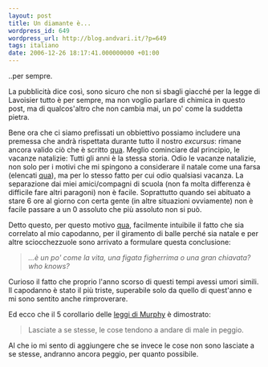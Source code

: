 ```yaml
---
layout: post
title: Un diamante è...
wordpress_id: 649
wordpress_url: http://blog.andvari.it/?p=649
tags: italiano
date: 2006-12-26 18:17:41.000000000 +01:00
---
```

..per sempre.

La pubblicità dice così, sono sicuro che non si sbagli giacché per la legge di Lavoisier tutto è per sempre, ma non voglio parlare di chimica in questo post, ma di qualcos'altro che non cambia mai, un po' come la suddetta pietra.

Bene ora che ci siamo prefissati un obbiettivo possiamo includere una premessa che andrà rispettata durante tutto il nostro <em>excursus</em>: rimane ancora valido ciò che è scritto <a href="http://www.frieda.it/helios/2006/12/17/meno-male/">qua</a>.
Meglio cominciare dal principio, le vacanze natalizie: Tutti gli anni è la stessa storia. Odio le vacanze natalizie, non solo per i motivi che mi spingono a considerare il natale come una farsa (elencati <a href="http://www.frieda.it/helios/2006/12/24/ancora-voglia-di-scrivere/">qua</a>), ma per lo stesso fatto per cui odio qualsiasi vacanza. La separazione dai miei amici/compagni di scuola (non fa molta differenza è difficile fare altri paragoni) non è facile. Soprattutto quando sei abituato a stare 6 ore al giorno con certa gente (in altre situazioni ovviamente) non è facile passare a un 0 assoluto che più assoluto non si può.

Detto questo, per questo motivo <a href="http://www.frieda.it/helios/2006/12/26/de-natura-sinceritatis/">qua</a>, facilmente intuibile il fatto che sia correlato al mio capodanno, per il giramento di balle perché sia natale e per altre sciocchezzuole sono arrivato a formulare questa conclusione:
<blockquote><em>...è un po' come la vita, una figata figherrima o una gran chiavata?
who knows?</em></blockquote>
Curioso il fatto che proprio l'anno scorso di questi tempi avessi umori simili. Il capodanno è stato il più triste, superabile solo da quello di quest'anno e mi sono sentito anche rimproverare.

Ed ecco che il 5 corollario delle <a href="http://www.cli.di.unipi.it/~scotto/HeS/Murphyindex.html">leggi di Murphy</a> è dimostrato:
<blockquote>Lasciate a se stesse, le cose tendono a andare di male in peggio.</blockquote>
Al che io mi sento di aggiungere che se invece le cose non sono lasciate a se stesse, andranno ancora peggio, per quanto possibile.
